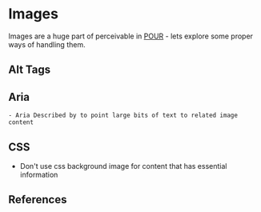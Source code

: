 

# Images
Images are a huge part of perceivable in [POUR](pour.md) - lets explore some proper ways of handling them.

## Alt Tags

## Aria
    - Aria Described by to point large bits of text to related image content

## CSS
 - Don't use css background image for content that has essential information


 ## References
